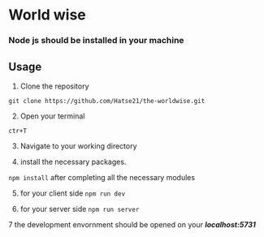 # World wise

### Node js should be installed in your machine

## Usage

1. Clone the repository

`git clone https://github.com/Hatse21/the-worldwise.git`

2. Open your terminal

`ctr+T`

3. Navigate to your working directory

4. install the necessary packages.

`npm install`
after completing all the necessary modules

5. for your client side
   `npm run dev`

6. for your server side
   `npm run server`

7 the development envornment should be opened on your **_localhost:5731_**
